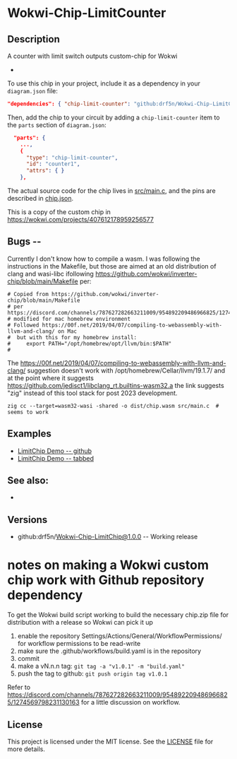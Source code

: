 # Wokwi-Chip-LimitCounter
## Description

A counter with limit switch outputs custom-chip for Wokwi

-  

To use this chip in your project, include it as a dependency in your `diagram.json` file:

```json
"dependencies": { "chip-limit-counter": "github:drf5n/Wokwi-Chip-LimitCounter@1.0.0" }
```

Then, add the chip to your circuit by adding a `chip-limit-counter` item to the `parts` section of `diagram.json`:

```json
  "parts": {
    ...,
    {
      "type": "chip-limit-counter",
      "id": "counter1",
      "attrs": { }
    },
```

The actual source code for the chip lives in [src/main.c](https://github.com/drf5n/Wokwi-Chip-LimitCounter/blob/main/src/main.c),
and the pins are described in [chip.json](https://github.com/drf5n/Wokwi-Chip-LimitCounter/blob/main/chip.json).

This is a copy of the custom chip in
https://wokwi.com/projects/407612178959256577


## Bugs -- 

Currently I don't know how to compile a wasm.  I was following the instructions in the Makefile, but those are aimed at an old
distribution of clang and wasi-libc ifollowing https://github.com/wokwi/inverter-chip/blob/main/Makefile per:

```
# Copied from https://github.com/wokwi/inverter-chip/blob/main/Makefile 
# per https://discord.com/channels/787627282663211009/954892209486966825/1274468132618244128
# modified for mac homebrew environment
# Followed https://00f.net/2019/04/07/compiling-to-webassembly-with-llvm-and-clang/ on Mac
#  but with this for my homebrew install:
#     export PATH="/opt/homebrew/opt/llvm/bin:$PATH" 
#  
```

The https://00f.net/2019/04/07/compiling-to-webassembly-with-llvm-and-clang/ suggestion doesn't work
with /opt/homebrew/Cellar/llvm/19.1.7/ and at the point where it suggests https://github.com/jedisct1/libclang_rt.builtins-wasm32.a
the link suggests "zig" instead of this tool stack for post 2023 development.

    zig cc --target=wasm32-wasi -shared -o dist/chip.wasm src/main.c  # seems to work


## Examples

* [LimitChip Demo -- github](https://wokwi.com/projects/411487509400518657)
* [LimitChip Demo -- tabbed](https://wokwi.com/projects/407612178959256577)

## See also:

* 


## Versions
* github:drf5n/Wokwi-Chip-LimitChip@1.0.0 -- Working release

# notes on making a Wokwi custom chip work with Github repository dependency
To get the Wokwi build script working to build the necessary chip.zip file for distribution with a release so Wokwi can pick it up

1) enable the repository Settings/Actions/General/WorkflowPermissions/ for workflow permissions to be read-write
2) make sure the .github/workflows/build.yaml is in the repository
3) commit
4) make a vN.n.n tag: `git tag -a "v1.0.1" -m "build.yaml"`
5) push the tag  to github: `git push origin tag v1.0.1`

Refer to
https://discord.com/channels/787627282663211009/954892209486966825/1274569798231130163
for a little discussion on workflow.


## License

This project is licensed under the MIT license. See the [LICENSE](https://github.com/drf5na/Wokwi-Chip-LimitChip/blob/main/LICENSE) file for more details.
